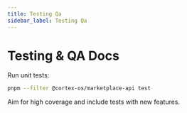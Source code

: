 ```yaml
---
title: Testing Qa
sidebar_label: Testing Qa
---
```


# Testing & QA Docs

Run unit tests:

```bash
pnpm --filter @cortex-os/marketplace-api test
```

Aim for high coverage and include tests with new features.
